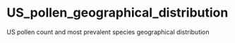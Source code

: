 # US_pollen_geographical_distribution
US pollen count and most prevalent species geographical distribution 
